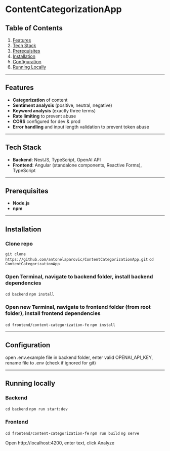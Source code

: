# ContentCategorizationApp

## Table of Contents

1. [Features](#features)  
2. [Tech Stack](#tech-stack)  
3. [Prerequisites](#prerequisites)  
4. [Installation](#installation)  
5. [Configuration](#configuration)  
6. [Running Locally](#running-locally)

---

## Features

- **Categorization** of content  
- **Sentiment analysis** (positive, neutral, negative)  
- **Keyword analysis** (exactly three terms)  
- **Rate limiting** to prevent abuse 
- **CORS** configured for dev & prod  
- **Error handling** and input length validation to prevent token abuse

---

## Tech Stack

- **Backend**: NestJS, TypeScript, OpenAI API  
- **Frontend**: Angular (standalone components, Reactive Forms), TypeScript  

---

## Prerequisites

- **Node.js**  
- **npm**

---

## Installation

### Clone repo
`git clone https://github.com/antonelaparovic/ContentCategorizationApp.git`
`cd ContentCategorizationApp`

### Open Terminal, navigate to backend folder, install backend dependencies
`cd backend`
`npm install`

### Open new Terminal, navigate to frontend folder (from root folder), install frontend dependencies
`cd frontend/content-categorization-fe`
`npm install`

---

## Configuration

open .env.example file in backend folder, enter valid OPENAI_API_KEY, rename file to .env (check if ignored for git)

---

## Running locally

### Backend
`cd backend`
`npm run start:dev`

### Frontend
`cd frontend/content-categorization-fe`
`npm run build`
`ng serve`

Open http://localhost:4200, enter text, click Analyze


